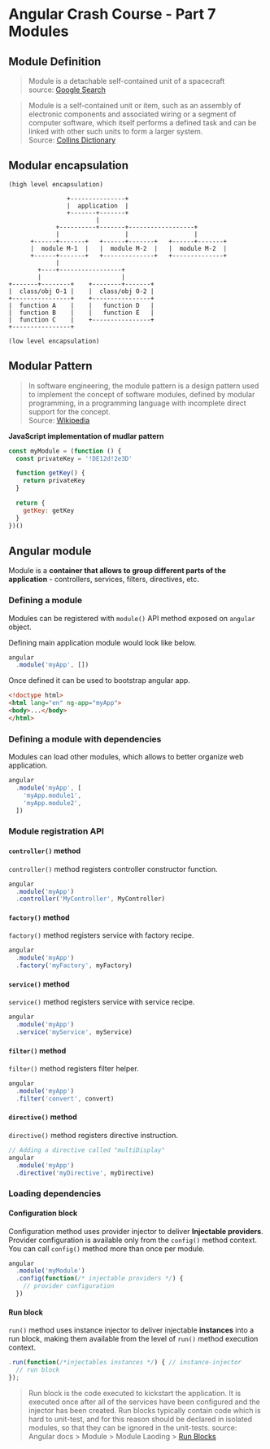 # Angular Crash Course - Part 7<br/>Modules
<!--
source:  
https://speakerdeck.com/rusticode/good-application-development-is-all-about-making-educated-choices-part-2-amd
-->

## Module Definition

> Module is a detachable self-contained unit of a spacecraft  
> source: [Google Search](https://www.google.co.uk/search?q=module+definition)

<p></p>

> Module is a self-contained unit or item, such as an assembly of electronic components and associated wiring or a segment of computer software, which itself performs a defined task and can be linked with other such units to form a larger system.  
> Source: [Collins Dictionary](http://www.collinsdictionary.com/dictionary/english/module)

## Modular encapsulation


```
(high level encapsulation)

                +---------------+
                |  application  |
                +-------+-------+
                        |
             +----------+-------+------------------+
             |                  |                  |
      +------+-------+   +------+-------+   +------+-------+
      |  module M-1  |   |  module M-2  |   |  module M-2  |
      +------+-------+   +--------------+   +--------------+
             |
        +----+-----------------+
        |                      |  
+-------+--------+    +--------+-------+
|  class/obj O-1 |    |  class/obj O-2 |     
+----------------+    +----------------+
|  function A    |    |   function D   |
|  function B    |    |   function E   |
|  function C    |    +----------------+
+----------------+   

(low level encapsulation)
```

## Modular Pattern

> In software engineering, the module pattern is a design
pattern used to implement the concept of software modules,
defined by modular programming, in a programming language
with incomplete direct support for the concept.  
> Source: [Wikipedia](https://en.wikipedia.org/wiki/Module_pattern)

**JavaScript implementation of mudlar pattern**
```js
const myModule = (function () {
  const privateKey = '!DE12d!2e3D'

  function getKey() {
    return privateKey
  }

  return {
    getKey: getKey
  }
})()
```

## Angular module

Module is a **container that allows to group different parts of the application** - controllers, services, filters, directives, etc.

### Defining a module

Modules can be registered with `module()` API method exposed on `angular` object.

Defining main application module would look like below.
```js
angular
  .module('myApp', [])
```

Once defined it can be used to bootstrap angular app.
```html
<!doctype html>
<html lang="en" ng-app="myApp">
<body>...</body>
</html>
```

### Defining a module with dependencies

Modules can load other modules, which allows to better organize web application.

```js
angular
  .module('myApp', [
    'myApp.module1',
    'myApp.module2',
  ])
```

### Module registration API



#### `controller()` method

`controller()` method registers controller constructor function.

```js
angular
  .module('myApp')
  .controller('MyController', MyController)
```

#### `factory()` method

`factory()` method registers service with factory recipe.

```js
angular
  .module('myApp')
  .factory('myFactory', myFactory)
```

#### `service()` method

`service()` method registers service with service recipe.

```js
angular
  .module('myApp')
  .service('myService', myService)
```

#### `filter()` method

`filter()` method registers filter helper.

```js
angular
  .module('myApp')
  .filter('convert', convert)
```

#### `directive()` method

`directive()` method registers directive instruction.

```js
// Adding a directive called "multiDisplay"
angular
  .module('myApp')
  .directive('myDirective', myDirective)
```

### Loading dependencies

#### Configuration block

Configuration method uses provider injector to deliver **Injectable providers**.
Provider configuration is available only from the `config()` method context.
You can call `config()` method more than once per module.

```js
angular
  .module('myModule')
  .config(function(/* injectable providers */) {
    // provider configuration
  })

```

#### Run block

`run()` method uses instance injector to deliver injectable **instances** into a run block, making them available from the level of `run()` method execution context.

```js
.run(function(/*injectables instances */) { // instance-injector
  // run block
});
```

> Run block is the code executed to kickstart the application. It is executed once after all of the services have been configured and the injector has been created.
> Run blocks typically contain code which is hard to unit-test, and for this reason should be declared in isolated modules, so that they can be ignored in the unit-tests.
> source: Angular docs > Module > Module Laoding > [Run Blocks](https://docs.angularjs.org/guide/module)
